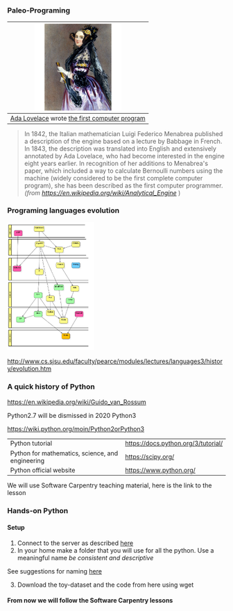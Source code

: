 ### Paleo-Programing 


| <img src="../img/ada.jpg" alt="drawing" width="200"/> | 
|:--:| 
| [Ada Lovelace](https://en.wikipedia.org/wiki/Ada_Lovelace) wrote [the first computer program](https://twobithistory.org/2018/08/18/ada-lovelace-note-g.html) |


> In 1842, the Italian mathematician Luigi Federico Menabrea published a description of the engine based on a lecture by Babbage in French. In 1843, the description was translated into English and extensively annotated by Ada Lovelace, who had become interested in the engine eight years earlier. In recognition of her additions to Menabrea's paper, which included a way to calculate Bernoulli numbers using the machine (widely considered to be the first complete computer program), she has been described as the first computer programmer.  *(from https://en.wikipedia.org/wiki/Analytical_Engine* )


### Programing languages evolution 

<img src="../img/programingtree.jpg" alt="drawing" width="200"/>
 
 
http://www.cs.sjsu.edu/faculty/pearce/modules/lectures/languages3/history/evolution.htm




### A quick history of Python 

https://en.wikipedia.org/wiki/Guido_van_Rossum


Python2.7 will be dismissed in 2020 
Python3 

https://wiki.python.org/moin/Python2orPython3


| | |
|----|----|
| Python tutorial | https://docs.python.org/3/tutorial/  |
|Python for mathematics, science, and engineering | https://scipy.org/ |
| Python official website | https://www.python.org/  |


We will use Software Carpentry teaching material, here is the link to the lesson

### Hands-on Python 

#### Setup 

1. Connect to the server as described [here](../WiFi-SSHinstruction.md) 
2. In your home make a folder that you will use for all the python. Use a meaningful name *be consistent and descriptive*  


See suggestions for naming [here](https://library.stanford.edu/research/data-management-services/data-best-practices/best-practices-file-naming)

3. Download the toy-dataset and the code from here using wget 

#### From now we will follow the Software Carpentry lessons 


